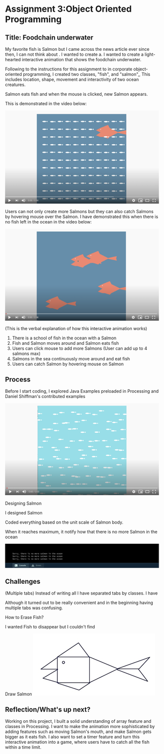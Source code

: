 # Assignment 3:Object Oriented Programming

## Title: Foodchain underwater

My favorite fish is Salmon but I came across the news article ever since then, I can not think about . I wanted to create a. I wanted to create a light-hearted interactive animation that shows the foodchain underwater. 

Following to the instructions for this assignment to in corporate object-oriented programming, I created two classes, "fish", and "salmon",, This includes location, shape, movement and interactivity of two ocean creatures. 

Salmon eats fish and when the mouse is clicked, new Salmon appears. 

This is demonstrated in the video below: 

[![Watch the video](Image/salmoneatsfish.png)](https://youtu.be/HjzMetCymzY)

Users can not only create more Salmons but they can also catch Salmons by hovering mouse over the Salmon. 
I have demonstrated this when there is no fish left in the ocean in the video below:

[![Watch the video](Image/catchsalmon.png)](https://youtu.be/U45Wx4rRSPU)

(This is the verbal explanation of how this interactive animation works)
1. There is a school of fish in the ocean with a Salmon 
2. Fish and Salmon moves around and Salmon eats fish
3. Users can click mouse to add more Salmons (User can add up to 4 salmons max)
4. Salmons in the sea continuously move around and eat fish
5. Users can catch Salmon by hovering mouse on Salmon 

## Process

Before I start coding, I explored Java Examples preloaded in Processing and Daniel Shiffman's contributed examples

[![Watch the video](Image/fisharray.png)](https://youtu.be/ahqS62cjVPs)

Designing Salmon 

I designed Salmon 

Coded everything based on the unit scale of Salmon body. 


When it reaches maximum, it notify how that there is no more Salmon in the ocean

![](Image/thereisnomore.png)


## Challenges

(Multiple tabs)
Instead of writing all I have separated tabs by classes. I have

Although it turned out to be really convenient and in the beginning having multiple tabs was confusing. 

How to Erase Fish?

I wanted Fish to disappear but I couldn't find 



Draw Salmon 
![](Image/salmondraw.jpg)



## Reflection/What's up next?
Working on this project, I built a solid understanding of array feature and classes in Processing. 
I want to make the animation more sophisticated by adding features such as moving Salmon's mouth, and make Salmon gets bigger as it eats fish. 
I also want to set a timer feature and turn this interactive animation into a game, where users have to catch all the fish within a time limit. 


